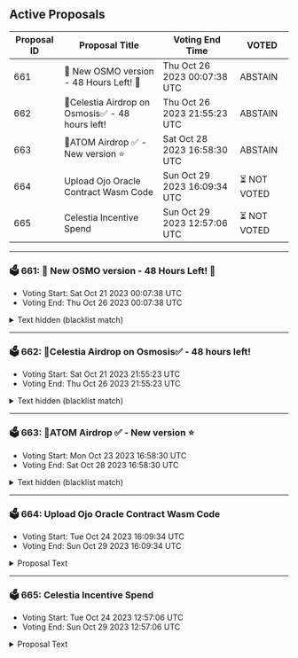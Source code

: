 ## Active Proposals

| Proposal ID | Proposal Title | Voting End Time | VOTED |
|-------------|----------------|-----------------|-------|
| 661 | 🧪 New OSMO version - 48 Hours Left! 🧪 | Thu Oct 26 2023 00:07:38 UTC | ABSTAIN |
| 662 | 💎Celestia Airdrop on Osmosis✅ - 48 hours left! | Thu Oct 26 2023 21:55:23 UTC | ABSTAIN |
| 663 | 💎ATOM Airdrop ✅ - New version ⭐️ | Sat Oct 28 2023 16:58:30 UTC | ABSTAIN |
| 664 | Upload Ojo Oracle Contract Wasm Code | Sun Oct 29 2023 16:09:34 UTC | ⏳ NOT VOTED |
| 665 | Celestia Incentive Spend | Sun Oct 29 2023 12:57:06 UTC | ⏳ NOT VOTED |

---

### 🗳 661: 🧪 New OSMO version - 48 Hours Left! 🧪
- Voting Start: Sat Oct 21 2023 00:07:38 UTC
- Voting End: Thu Oct 26 2023 00:07:38 UTC

<details>
<summary>Text hidden (blacklist match)</summary>
 
</details>

---

### 🗳 662: 💎Celestia Airdrop on Osmosis✅ - 48 hours left!
- Voting Start: Sat Oct 21 2023 21:55:23 UTC
- Voting End: Thu Oct 26 2023 21:55:23 UTC

<details>
<summary>Text hidden (blacklist match)</summary>
 
</details>

---

### 🗳 663: 💎ATOM Airdrop ✅ - New version ⭐️
- Voting Start: Mon Oct 23 2023 16:58:30 UTC
- Voting End: Sat Oct 28 2023 16:58:30 UTC

<details>
<summary>Text hidden (blacklist match)</summary>
 
</details>

---

### 🗳 664: Upload Ojo Oracle Contract Wasm Code
- Voting Start: Tue Oct 24 2023 16:09:34 UTC
- Voting End: Sun Oct 29 2023 16:09:34 UTC

<details>
<summary>Proposal Text</summary>
 
## Upload Ojo Oracle Contract Wasm Code

### Summary

This proposal intends to upload the Ojo Oracle Contract for use by Levana on Osmosis.

The Levana team has agreed to use the Ojo Oracle in order to determine the price of assets for their deployment on Osmosis.

### About Ojo

Ojo uses a push-model price oracle contract which broadcasts regular price updates. Ojo is able to support a unique class of assets that are native to DEXes like Osmosis, Crescent, and Kujira's FIN. As a result, Ojo is the only oracle which provides pricing info on all of Stride's LSTs and other native tokens to the Cosmos. This also includes our Smart Oracle offering, which provides contextual market data about low-volume assets so that they can engage in DeFi safely.

Ojo has already been deployed to these Cosmos L1s: Stargaze, Juno, Comdex, Umee, Secret Network, and Archway.

### About Levana

Levana Perps is a protocol for perpetual swaps, which are leveraged trading contracts. It aims to manage risk and provide benefits to both traders and liquidity providers. Levana's perpetual swaps protocol offers a reliable and secure platform for traders and liquidity providers. It ensures fair settlement, minimizes risks, and allows for the development of additional financial protocols on top of tokenized positions.

### Contract Information

Release Version: sdk47-v1.7.0

Code Url : https://github.com/ojo-network/contracts/releases/tag/sdk47-v1.7.0

Compiler Version : cosmwasm/workspace-optimizer:0.12.7

Checksum : 560673bbd71f1bf10326048292313e9c9c0e29cc4f45b2377a4faee1f72c5107


### References
- [Ojo Network docs](https://docs.ojo.network/integrate)
- [Ojo GitHub](https://github.com/ojo-network)
- [Ojo Whitepaper](https://github.com/ojo-network/ojo/blob/main/whitepaper.pdf)
- [Ojo Audit](https://github.com/runtimeverification/publications/blob/main/reports/smart-contracts/Ojo.pdf)
- [Ojo Docs](https://docs.ojo.network)
</details>

---

### 🗳 665: Celestia Incentive Spend
- Voting Start: Tue Oct 24 2023 12:57:06 UTC
- Voting End: Sun Oct 29 2023 12:57:06 UTC

<details>
<summary>Proposal Text</summary>
 
This proposal requests a bootstrapping incentive spend for the launch of Celestia (TIA) token liquidity on Osmosis.nn## About CelestiannCelestia is a new type of blockchain that aims to launch a new modular paradigm where each chain is minimal in composition and highly specialized to perform specific tasks. This specialization provides breakthroughs in scalability, flexibility, and interoperability, enabling developers to build blockchain applications for mass adoption.nnCelestia is specialized as a data availability blockchain with the TIA token used to pay for blobspace. This allows new blockchains to be spun up without their own native token, instead using TIA similarly to ETH on Ethereum-based rollups. Developers may opt to bootstrap their chain quickly by using TIA as a gas token and currency, in addition to paying for data availability. In this mode, developers can focus on creating their application or execution layer instead of issuing a token right away.nn## Incentive spendnnThis proposal requests a community pool spend to incentivize liquidity on Osmosis for the TIA at the launch of the Celestia chain.nnThis pool will have a 0.05% spread factor Supercharged pool paired with USDC.nnAs of [Proposal 638](https://www.mintscan.io/osmosis/proposals/638), Osmosis no longer allocates ongoing internal incentives to most pools.nnBy spending specific quantities of incentives with a fixed end date, initial liquidity can be crowdsourced for a pool to launch new markets on Osmosis. After the market has been established, these external incentives will end, and the market will reach a sustained level of liquidity through trading fees alone.nn## Why is TIA liquidity important to Osmosis?nnThe modular blockchain paradigm is an extension of the appchain thesis, with each blockchain focusing on its own specialty. As a modular blockchain focussed on data availability, Celestia is deliberately unable to run a native exchange, and so the dominant decentralized exchange for TIA must be run on another chain.nnOsmosis should not only be aiming to be the decentralized exchange of choice for TIA, but also be the connector between all IBC chains, such as Celestia, and all other modular blockchains and rollups that will use the Hyperlane bridge. Building TIA liquidity is the first step towards Osmosis becoming the crossroads of liquidity trading for the emerging modular blockchain ecosystem.nnSee this talk at this year’s Modular conference for more information on Osmosis and Celestia: https://www.youtube.com/watch?v=9DVwjwYvPsknn## Requested SpendnnThis proposal requests that a 300,000 OSMO budget be granted to incentivize liquidity of the TIA token with the following restrictions.nnThe incentives program will start when TIA is listed on Osmosis and freely available to trade.nnThe incentives program will last no more than 50 days to give sufficient time for the liquidity market to establish.nnThe quantity of OSMO has been chosen as a spend equivalent to fifteen days of the redirected incentives removed in [Proposal 638](https://www.mintscan.io/osmosis/proposals/638).nnNew Proof of Stake networks can have issues attracting staking security as well as trading liquidity. Some tokenomic designs have a high level of inflation in order to attract community stakers, but the [initial inflation of the Celestia chain is 8%](https://docs.celestia.org/learn/staking-governance-supply/#inflation), and all tokens, including vested, may be staked. This is comparable to the standard across the Cosmos and should result in an expected staking return of 12%-16% at typical bonding levels for proof of stake chains.nnAll incentives may not be spent as they will be loaded according to the following methodology:nn* Minimum spend of 3000 OSMO per day (150,000 over the period)nn* Maximum spend of 6000 OSMO per day (300,000 over the period)n* Week 1 incentives to be loaded as the maximumn* Week 2 onwards then revise within these restrictions as per the formula:nnValue per day = Celestia Staking rate per day README.md ccv.png ccvalidators_logo.png chains chains.json chains.schema.json cosmoshub_service_Governance.md cryptocrew-validators-logo.png osmosis_service_Governance.md relayers.json relayers.schema.json reports solva_logo.png update_governance_info.sh Pool TVL README.md ccv.png ccvalidators_logo.png chains chains.json chains.schema.json cosmoshub_service_Governance.md cryptocrew-validators-logo.png osmosis_service_Governance.md relayers.json relayers.schema.json reports solva_logo.png update_governance_info.sh 3nnThis allows Celestia liquidity on Osmosis to be a highly attractive venue for using the token as the pool grows whilst being tempered by both the quantity of Celestia staked and in the event that the pool does not attract the intended liquidity.nn## Funding managementnnThis proposal spends the requested OSMO into a multisig on DAODAO to be loaded to the specified pool by the members according to the above criteria.nnMembers of the [multisig](https://osmosis.daodao.zone/dao/osmo1g6dsaslf2gyzf6yexgmefsf4c4kc7ddu0jh3jtpg4a7x9xxy6z9qttelz7/proposals) are:nn* CryptoCrew (Validator)n* John Galt (Stride Contributor)n* Johnny Wyles (Osmosis Labs)
</details>

